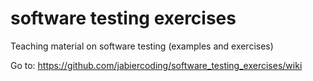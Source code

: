 # software testing exercises
Teaching material on software testing (examples and exercises)

Go to: https://github.com/jabiercoding/software_testing_exercises/wiki
